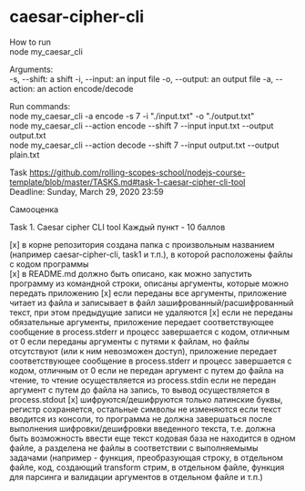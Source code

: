 # caesar-cipher-cli

How to run  
node my_caesar_cli  

Arguments:  
-s, --shift: a shift
-i, --input: an input file
-o, --output: an output file
-a, --action: an action encode/decode

Run commands:  
node my_caesar_cli -a encode -s 7 -i "./input.txt" -o "./output.txt"  
node my_caesar_cli --action encode --shift 7 --input input.txt --output output.txt  
node my_caesar_cli --action decode --shift 7 --input output.txt --output plain.txt  

Task https://github.com/rolling-scopes-school/nodejs-course-template/blob/master/TASKS.md#task-1-caesar-cipher-cli-tool  
Deadline: Sunday, March 29, 2020 23:59  

Самооценка

Task 1. Caesar cipher CLI tool
Каждый пункт - 10 баллов

[x] в корне репозитория создана папка с произвольным названием (например caesar-cipher-cli, task1 и т.п.), в которой расположены файлы с кодом программы  
[x] в README.md должно быть описано, как можно запустить программу из командной строки, описаны аргументы, которые можно передать приложению
[x] если переданы все аргументы, приложение читает из файла и записывает в файл зашифрованный/расшифрованный текст, при этом предыдущие записи не удаляются
[x] если не переданы обязательные аргументы, приложение передает соответствующее сообщение в process.stderr и прoцесс завершается с кодом, отличным от 0
если переданы аргументы с путями к файлам, но файлы отсутствуют (или к ним невозможен доступ), приложение передает соответствующее сообщение в process.stderr и прoцесс завершается с кодом, отличным от 0
если не передан аргумент с путем до файла на чтение, то чтение осуществляется из process.stdin
если не передан аргумент с путем до файла на запись, то вывод осуществляется в process.stdout
[x] шифруются/дешифруются только латинские буквы, регистр сохраняется, остальные символы не изменяются
если текст вводится из консоли, то программа не должна завершаться после выполнения шифровки/дешифровки введенного текста, т.е. должна быть возможность ввести еще текст
кодовая база не находится в одном файле, а разделена не файлы в соответствии с выполняемымы задачами (например - функция, преобразующая строку, в отдельном файле, код, создающий transform стрим, в отдельном файле, функция для парсинга и валидации аргументов в отдельном файле и т.п.)